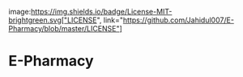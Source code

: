 image:https://img.shields.io/badge/License-MIT-brightgreen.svg["LICENSE", link="https://github.com/Jahidul007/E-Pharmacy/blob/master/LICENSE"]
# E-Pharmacy

